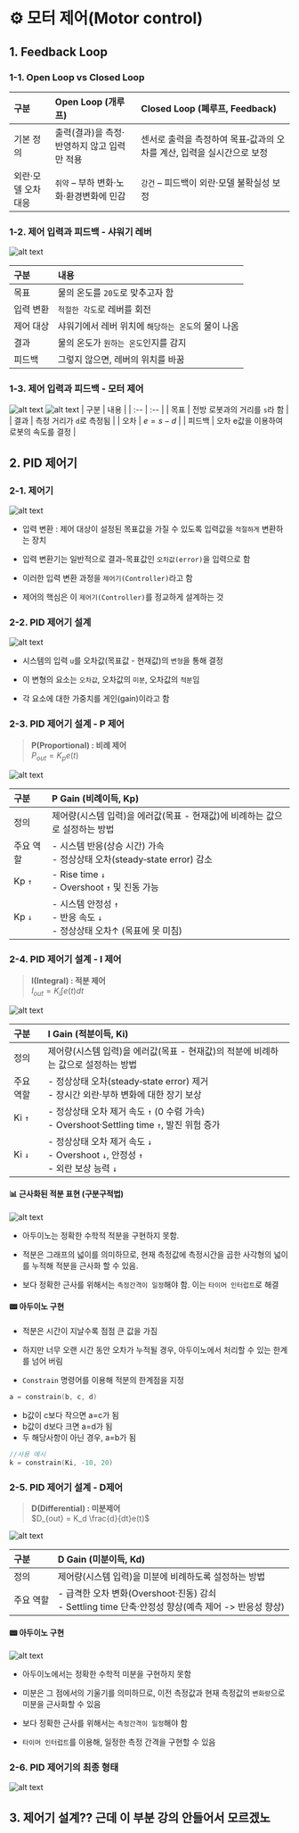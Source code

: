 # ⚙️ 모터 제어(Motor control)
## 1. Feedback Loop
### 1-1. Open Loop vs Closed Loop
|구분 | Open Loop (개루프) | Closed Loop (폐루프, Feedback)|
| :-- | :-- | :-- |
기본 정의 | 출력(결과)을 측정‧반영하지 않고 입력만 적용 | 센서로 출력을 측정하여 목표‑값과의 오차를 계산, 입력을 실시간으로 보정
외란·모델 오차 대응 | `취약` – 부하 변화·노화·환경변화에 민감 | `강건` – 피드백이 외란·모델 불확실성 보정

### 1-2. 제어 입력과 피드백 - 샤워기 레버
![alt text](/data/3/3_1.png)

| 구분 | 내용 |
| :-- | :-- |
| 목표 | 물의 온도를 `20도`로 맞추고자 함 |
| 입력 변환 | `적절한 각도`로 레버를 회전 |
| 제어 대상 | 샤워기에서 레버 위치에 `해당하는 온도`의 물이 나옴 |
| 결과 | 물의 온도가 `원하는 온도`인지를 감지 |
| 피드백 | 그렇지 않으면, 레버의 위치를 바꿈 |

### 1-3. 제어 입력과 피드백 - 모터 제어
![alt text](/data/3/3_2.png)
![alt text](/data/3/3_3.png)
| 구분 | 내용 |
| :-- | :-- |
| 목표 | 전방 로봇과의 거리를 `s`라 함 |
| 결과 | 측정 거리가 `d`로 측정됨 |
| 오차 | $e = s - d$ |
| 피드백 | 오차 e값을 이용하여 로봇의 속도를 결정 |

## 2. PID 제어기
### 2-1. 제어기
![alt text](/data/3/3_4.png)

- 입력 변환 : 제어 대상이 설정된 목표값을 가질 수 있도록 입력값을 `적절하게` 변환하는 장치

- 입력 변환기는 일반적으로 결과-목표값인 `오차값(error)`을 입력으로 함

- 이러한 입력 변환 과정을 `제어기(Controller)`라고 함

- 제어의 핵심은 이 `제어기(Controller)`를 정교하게 설계하는 것

### 2-2. PID 제어기 설계
![alt text](/data/3/3_5.png)

- 시스템의 입력 `u`를 오차값(목표값 - 현재값)의 `변형`을 통해 결정

- 이 변형의 요소는 `오차값`, 오차값의 `미분`, 오차값의 `적분`임

- 각 요소에 대한 가중치를 게인(gain)이라고 함

### 2-3. PID 제어기 설계 - P 제어
> **P(Proportional) : 비례 제어**  
> $P_{out} = K_pe(t)$

![alt text](/data/3/3_6.png)

| 구분 | P Gain (비례이득, Kp) |
| :-- | :-- |
| 정의 | 제어량(시스템 입력)을 에러값(목표 - 현재값)에 비례하는 값으로 설정하는 방법 |
| 주요 역할 | - 시스템 반응(상승 시간) 가속 <br> - 정상상태 오차(steady‑state error) 감소 |
| Kp `↑` | - Rise time `↓` <br> - Overshoot `↑` 및 진동 가능 |
| Kp `↓` | - 시스템 안정성 `↑` <br> - 반응 속도 `↓` <br> - 정상상태 오차↑ (목표에 못 미침) |

### 2-4. PID 제어기 설계 - I 제어
> **I(Integral) : 적분 제어**  
> $I_{out} = K_i\int e(t)dt$ 

![alt text](/data/3/3_7.png)

| 구분 | I Gain (적분이득, Ki) |
| :-- | :-- |
| 정의 | 제어량(시스템 입력)을 에러값(목표 - 현재값)의 적분에 비례하는 값으로 설정하는 방법 |
| 주요 역할 | - 정상상태 오차(steady‑state error) 제거  <br> - 장시간 외란‧부하 변화에 대한 장기 보상 |
| Ki `↑` | - 정상상태 오차 제거 속도 `↑` (0 수렴 가속) <br> - Overshoot·Settling time `↑`, 발진 위험 증가 |
| Ki `↓` | - 정상상태 오차 제거 속도 `↓` <br> - Overshoot `↓`, 안정성 `↑` <br> - 외란 보상 능력 `↓` |

#### 📊 근사화된 적분 표현 (구분구적법)

![alt text](/data/3/3_8.png)

- 아두이노는 정확한 수학적 적분을 구현하지 못함.

- 적분은 그래프의 넓이를 의미하므로, 현재 측정값에 측정시간을 곱한 사각형의 넓이를 누적해 적분을 근사화 할 수 있음.

- 보다 정확한 근사를 위해서는 `측정간격이 일정`해야 함. 이는 `타이머 인터럽트`로 해결

#### 📟 아두이노 구현

- 적분은 시간이 지날수록 점점 큰 값을 가짐

- 하지만 너무 오랜 시간 동안 오차가 누적될 경우, 아두이노에서 처리할 수 있는 한계를 넘어 버림

- `Constrain` 명령어를 이용해 적분의 한계점을 지정

```c
a = constrain(b, c, d)
```

- b값이 c보다 작으면 a=c가 됨
- b값이 d보다 크면 a=d가 됨
- 두 해당사항이 아닌 경우, a=b가 됨

```c
//사용 예시
k = constrain(Ki, -10, 20)
```

### 2-5. PID 제어기 설계 - D제어
> **D(Differential) : 미분제어**  
> $D_{out} = K_d \frac{d}{dt}e(t)$

![alt text](/data/3/3_9.png)

| 구분 | D Gain (미분이득, Kd) |
| :-- | :-- |
| 정의 | 제어량(시스템 입력)을 미분에 비례하도록 설정하는 방법 |
| 주요 역할 | - 급격한 오차 변화(Overshoot·진동) 감쇠 <br> - Settling time 단축·안정성 향상(예측 제어 -> 반응성 향상) |

#### 📟 아두이노 구현
![alt text](/data/3/3_10.png)

- 아두이노에서는 정확한 수학적 미분을 구현하지 못함

- 미분은 그 점에서의 기울기를 의미하므로, 이전 측정값과 현재 측정값의 `변화량`으로 미분을 근사화할 수 있음

- 보다 정확한 근사를 위해서는 `측정간격이 일정`해야 함

- `타이머 인터럽트`를 이용해, 일정한 측정 간격을 구현할 수 있음

### 2-6. PID 제어기의 최종 형태
![alt text](/data/3/3_11.png)

## 3. 제어기 설계?? 근데 이 부분 강의 안들어서 모르겠노